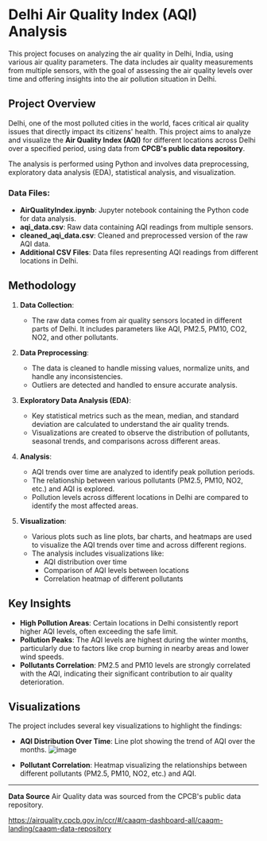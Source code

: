 # Delhi Air Quality Index (AQI) Analysis

This project focuses on analyzing the air quality in Delhi, India, using various air quality parameters. The data includes air quality measurements from multiple sensors, with the goal of assessing the air quality levels over time and offering insights into the air pollution situation in Delhi.

## Project Overview

Delhi, one of the most polluted cities in the world, faces critical air quality issues that directly impact its citizens' health. This project aims to analyze and visualize the **Air Quality Index (AQI)** for different locations across Delhi over a specified period, using data from **CPCB's public data repository**.

The analysis is performed using Python and involves data preprocessing, exploratory data analysis (EDA), statistical analysis, and visualization.

### Data Files:
- **AirQualityIndex.ipynb**: Jupyter notebook containing the Python code for data analysis.
- **aqi_data.csv**: Raw data containing AQI readings from multiple sensors.
- **cleaned_aqi_data.csv**: Cleaned and preprocessed version of the raw AQI data.
- **Additional CSV Files**: Data files representing AQI readings from different locations in Delhi.

## Methodology

1. **Data Collection**:
   - The raw data comes from air quality sensors located in different parts of Delhi. It includes parameters like AQI, PM2.5, PM10, CO2, NO2, and other pollutants.
   
2. **Data Preprocessing**:
   - The data is cleaned to handle missing values, normalize units, and handle any inconsistencies.
   - Outliers are detected and handled to ensure accurate analysis.

3. **Exploratory Data Analysis (EDA)**:
   - Key statistical metrics such as the mean, median, and standard deviation are calculated to understand the air quality trends.
   - Visualizations are created to observe the distribution of pollutants, seasonal trends, and comparisons across different areas.

4. **Analysis**:
   - AQI trends over time are analyzed to identify peak pollution periods.
   - The relationship between various pollutants (PM2.5, PM10, NO2, etc.) and AQI is explored.
   - Pollution levels across different locations in Delhi are compared to identify the most affected areas.

5. **Visualization**:
   - Various plots such as line plots, bar charts, and heatmaps are used to visualize the AQI trends over time and across different regions.
   - The analysis includes visualizations like:
     - AQI distribution over time
     - Comparison of AQI levels between locations
     - Correlation heatmap of different pollutants

## Key Insights

- **High Pollution Areas**: Certain locations in Delhi consistently report higher AQI levels, often exceeding the safe limit.
- **Pollution Peaks**: The AQI levels are highest during the winter months, particularly due to factors like crop burning in nearby areas and lower wind speeds.
- **Pollutants Correlation**: PM2.5 and PM10 levels are strongly correlated with the AQI, indicating their significant contribution to air quality deterioration.

## Visualizations

The project includes several key visualizations to highlight the findings:

- **AQI Distribution Over Time**: Line plot showing the trend of AQI over the months.
  ![image](https://github.com/user-attachments/assets/2aaea991-3ff0-4132-9dae-69b9d4886035)

- **Pollutant Correlation**: Heatmap visualizing the relationships between different pollutants (PM2.5, PM10, NO2, etc.) and AQI.


---

**Data Source**  Air Quality data was sourced from the CPCB's public data repository.

https://airquality.cpcb.gov.in/ccr/#/caaqm-dashboard-all/caaqm-landing/caaqm-data-repository
